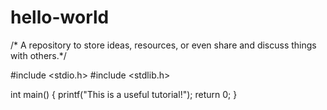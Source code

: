 # hello-world
 /* A repository  to store ideas, resources, or even share and discuss things with others.*/
 
#include <stdio.h>
#include <stdlib.h>

int main()
{
  printf("This is a useful tutorial!");
  return 0;
}
